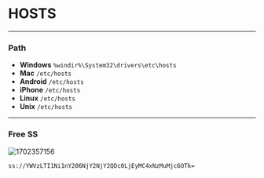 # HOSTS

----------
### Path
- **Windows**  `%windir%\System32\drivers\etc\hosts`
- **Mac**  `/etc/hosts`
- **Android**  `/etc/hosts`
- **iPhone**  `/etc/hosts`
- **Linux**  `/etc/hosts`
- **Unix**  `/etc/hosts`

----------

### Free SS
![1702357156](https://gs.zme.ink/2018/11/14/1702357156.png)

```
ss://YWVzLTI1Ni1nY206NjY2NjY2QDc0LjEyMC4xNzMuMjc6OTk=
```